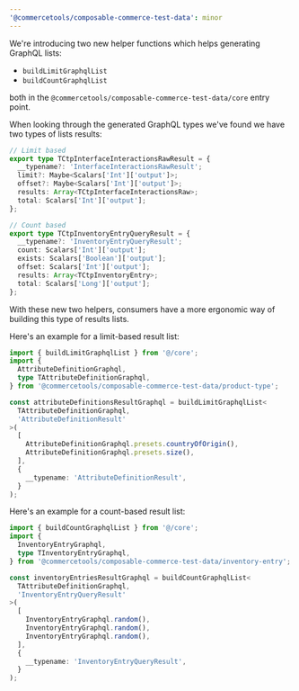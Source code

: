 ```yaml
---
'@commercetools/composable-commerce-test-data': minor
---
```


We're introducing two new helper functions which helps generating GraphQL lists:

- `buildLimitGraphqlList`
- `buildCountGraphqlList`

both in the `@commercetools/composable-commerce-test-data/core` entry point.

When looking through the generated GraphQL types we've found we have two types of lists results:

```ts
// Limit based
export type TCtpInterfaceInteractionsRawResult = {
  __typename?: 'InterfaceInteractionsRawResult';
  limit?: Maybe<Scalars['Int']['output']>;
  offset?: Maybe<Scalars['Int']['output']>;
  results: Array<TCtpInterfaceInteractionsRaw>;
  total: Scalars['Int']['output'];
};

// Count based
export type TCtpInventoryEntryQueryResult = {
  __typename?: 'InventoryEntryQueryResult';
  count: Scalars['Int']['output'];
  exists: Scalars['Boolean']['output'];
  offset: Scalars['Int']['output'];
  results: Array<TCtpInventoryEntry>;
  total: Scalars['Long']['output'];
};
```

With these new two helpers, consumers have a more ergonomic way of building this type of results lists.

Here's an example for a limit-based result list:

```ts
import { buildLimitGraphqlList } from '@/core';
import {
  AttributeDefinitionGraphql,
  type TAttributeDefinitionGraphql,
} from '@commercetools/composable-commerce-test-data/product-type';

const attributeDefinitionsResultGraphql = buildLimitGraphqlList<
  TAttributeDefinitionGraphql,
  'AttributeDefinitionResult'
>(
  [
    AttributeDefinitionGraphql.presets.countryOfOrigin(),
    AttributeDefinitionGraphql.presets.size(),
  ],
  {
    __typename: 'AttributeDefinitionResult',
  }
);
```

Here's an example for a count-based result list:

```ts
import { buildCountGraphqlList } from '@/core';
import {
  InventoryEntryGraphql,
  type TInventoryEntryGraphql,
} from '@commercetools/composable-commerce-test-data/inventory-entry';

const inventoryEntriesResultGraphql = buildCountGraphqlList<
  TAttributeDefinitionGraphql,
  'InventoryEntryQueryResult'
>(
  [
    InventoryEntryGraphql.random(),
    InventoryEntryGraphql.random(),
    InventoryEntryGraphql.random(),
  ],
  {
    __typename: 'InventoryEntryQueryResult',
  }
);
```
